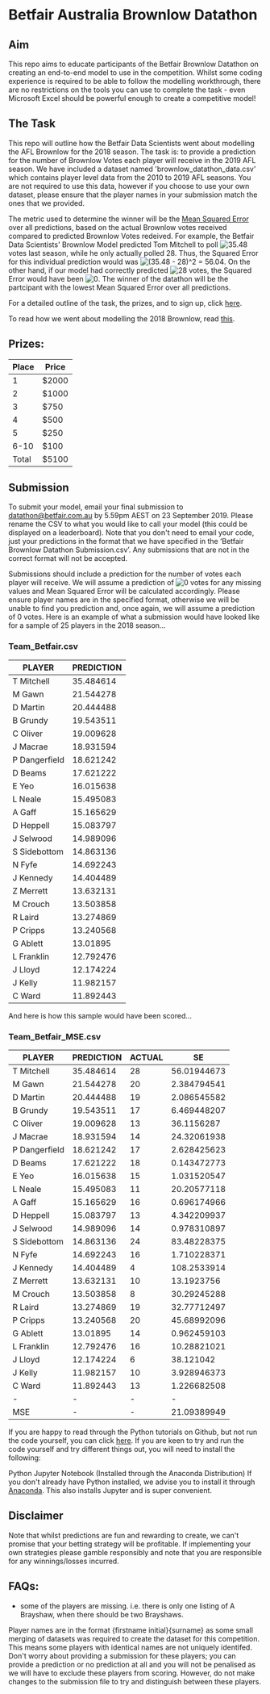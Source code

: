 # Betfair Australia Brownlow Datathon

## Aim
This repo aims to educate participants of the Betfair Brownlow Datathon on creating an end-to-end model to use in the competition. Whilst some coding experience is required to be able to follow the modelling workthrough, there are no restrictions on the tools you can use to complete the task - even Microsoft Excel should be powerful enough to create a competitive model!

## The Task
This repo will outline how the Betfair Data Scientists went about modelling the AFL Brownlow for the 2018 season. The task is: to provide a prediction for the number of Brownlow Votes each player will receive in the 2019 AFL season. We have included a dataset named 'brownlow_datathon_data.csv' which contains player level data from the 2010 to 2019 AFL seasons. You are not required to use this data, however if you choose to use your own dataset, please ensure that the player names in your submission match the ones that we provided.

The metric used to determine the winner will be the [Mean Squared Error](https://en.wikipedia.org/wiki/Mean_squared_error) over all predictions, based on the actual Brownlow votes received compared to predicted Brownlow Votes redeived. For example, the Betfair Data Scientists' Brownlow Model predicted Tom Mitchell to poll <img src="https://latex.codecogs.com/gif.latex?35.48" title="35.48" /> votes last season, while he only actually polled 28. Thus, the Squared Error for this individual prediction would was <img src="https://latex.codecogs.com/gif.latex?(35.48&space;-&space;28)^2&space;=&space;56.04" title="(35.48 - 28)^2 = 56.04" />. On the other hand, if our model had correctly predicted <img src="https://latex.codecogs.com/gif.latex?28" title="28" /> votes, the Squared Error would have been <img src="https://latex.codecogs.com/gif.latex?0" title="0" />. The winner of the datathon will be the partcipant with the lowest Mean Squared Error over all predictions.

For a detailed outline of the task, the prizes, and to sign up, click [here](https://www.betfair.com.au/hub/betfairs-brownlow-medal-datathon/).

To read how we went about modelling the 2018 Brownlow, read [this](https://github.com/betfair-datascientists/predictive-models/tree/master/brownlow).

## Prizes:
| Place         | Price         | 
| -             | -             | 
| 1             | $2000         | 
| 2             | $1000         |   
| 3             | $750          |   
| 4             | $500          |    
| 5             | $250          |   
| 6-10          | $100          |   
| Total         | $5100         |   

## Submission
To submit your model, email your final submission to datathon@betfair.com.au by 5.59pm AEST on 23 September 2019. Please rename the CSV to what you would like to call your model (this could be displayed on a leaderboard). Note that you don't need to email your code, just your predictions in the format that we have specified in the ‘Betfair Brownlow Datathon Submission.csv’. Any submissions that are not in the correct format will not be accepted.

Submissions should include a prediction for the number of votes each player will receive. We will assume a prediction of <img src="https://latex.codecogs.com/gif.latex?0" title="0" /> votes for any missing values and Mean Squared Error will be calculated accordingly. Please ensure player names are in the specified format, otherwise we will be unable to find you prediction and, once again, we will assume a prediction of 0 votes. Here is an example of what a submission would have looked like for a sample of 25 players in the 2018 season...

### Team_Betfair.csv
| PLAYER | PREDICTION |
| - | - |
| T Mitchell | 35.484614 |
| M Gawn |	21.544278 |
| D Martin |	20.444488 |
| B Grundy |	19.543511 |
| C Oliver |	19.009628 |
| J Macrae |	18.931594 |
| P Dangerfield |	18.621242 |
| D Beams |	17.621222 |
| E Yeo |	16.015638 |
| L Neale |	15.495083 |
| A Gaff |	15.165629 |
| D Heppell |	15.083797 |
| J Selwood |	14.989096 |
| S Sidebottom |	14.863136 |
| N Fyfe |	14.692243 |
| J Kennedy |	14.404489 |
| Z Merrett |	13.632131 |
| M Crouch |	13.503858 |
| R Laird |	13.274869 |
| P Cripps |	13.240568 |
| G Ablett |	13.01895 |
| L Franklin |	12.792476 |
| J Lloyd |	12.174224 |
| J Kelly |	11.982157 |
| C Ward |	11.892443 |

And here is how this sample would have been scored...

### Team_Betfair_MSE.csv
| PLAYER | PREDICTION | ACTUAL | SE |
| - | - | - | - | 
| T Mitchell | 35.484614 | 28 | 56.01944673 |
| M Gawn | 21.544278 | 20 | 2.384794541 |
| D Martin | 20.444488 | 19 | 2.086545582 |
| B Grundy | 19.543511 | 17 | 6.469448207 |
| C Oliver | 19.009628 | 13 | 36.1156287 |
| J Macrae | 18.931594 | 14 | 24.32061938 |
| P Dangerfield | 18.621242 | 17 | 2.628425623 |
| D Beams | 17.621222 | 18 | 0.143472773 |
| E Yeo | 16.015638 | 15 | 1.031520547 |
| L Neale | 15.495083 | 11 | 20.20577118 |
| A Gaff | 15.165629 | 16 | 0.696174966 |
| D Heppell | 15.083797 | 13 | 4.342209937 |
| J Selwood | 14.989096 | 14 | 0.978310897 |
| S Sidebottom | 14.863136 | 24 | 83.48228375 |
| N Fyfe | 14.692243 | 16 | 1.710228371 |
| J Kennedy | 14.404489 | 4 | 108.2533914 |
| Z Merrett | 13.632131 | 10 | 13.1923756 |
| M Crouch | 13.503858 | 8 | 30.29245288 |
| R Laird | 13.274869 | 19 | 32.77712497 |
| P Cripps | 13.240568 | 20 | 45.68992096 |
| G Ablett | 13.01895 | 14 | 0.962459103 |
| L Franklin | 12.792476 | 16 | 10.28821021 |
| J Lloyd | 12.174224 | 6 | 38.121042 |
| J Kelly | 11.982157 | 10 | 3.928946373 |
| C Ward | 11.892443 | 13 | 1.226682508 |
| - | - | - | - | 			
| MSE | - | - | 21.09389949 |

If you are happy to read through the Python tutorials on Github, but not run the code yourself, you can click [here](https://github.com/betfair-datascientists/predictive-models/blob/master/brownlow/Betfair%20Data%20Scientists'%20Brownlow%20Model.ipynb). If you are keen to try and run the code yourself and try different things out, you will need to install the following:

Python
Jupyter Notebook (Installed through the Anaconda Distribution)
If you don't already have Python installed, we advise you to install it through [Anaconda](https://www.anaconda.com/download/). This also installs Jupyter and is super convenient.

## Disclaimer
Note that whilst predictions are fun and rewarding to create, we can't promise that your betting strategy will be profitable. If implementing your own strategies please gamble responsibly and note that you are responsible for any winnings/losses incurred.

## FAQs:

- some of the players are missing. i.e. there is only one listing of A Brayshaw, when there should be two Brayshaws.

Player names are in the format {firstname initial}{surname} as some small merging of datasets was required to create the dataset for this competition. This means some players with identical names are not uniquely identifed. Don't worry about providing a submission for these players; you can provide a prediction or no prediction at all and you will not be penalised as we will have to exclude these players from scoring. However, do not make changes to the submission file to try and distinguish between these players.
